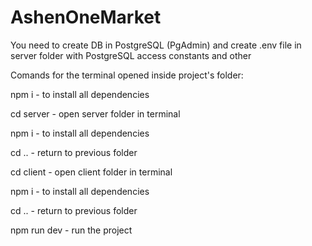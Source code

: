 # AshenOneMarket

You need to create DB in PostgreSQL (PgAdmin) and create .env file in server folder with PostgreSQL access constants and other

Comands for the terminal opened inside project's folder:

npm i - to install all dependencies

cd server - open server folder in terminal

npm i - to install all dependencies

cd .. - return to previous folder

cd client - open client folder in terminal

npm i - to install all dependencies

cd .. - return to previous folder

npm run dev - run the project

